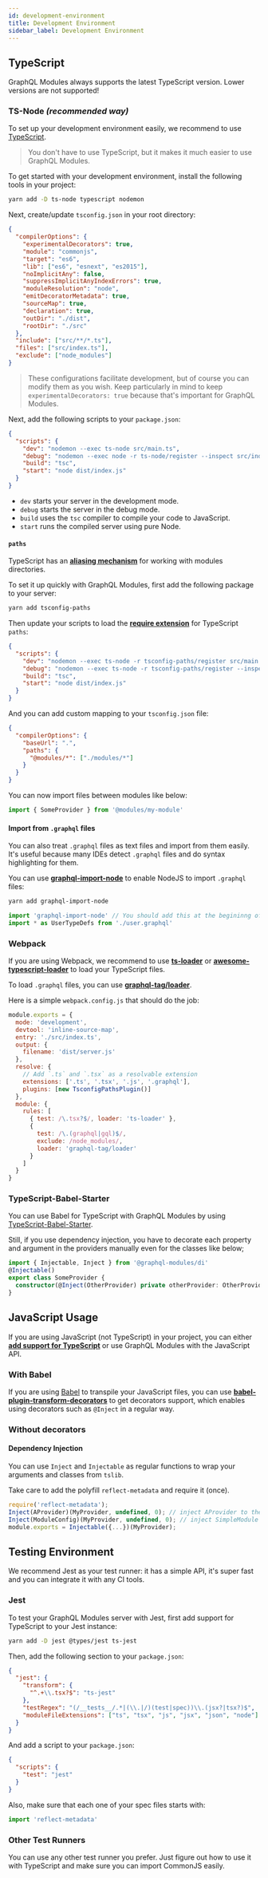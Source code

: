 ```yaml
---
id: development-environment
title: Development Environment
sidebar_label: Development Environment
---
```


## TypeScript

GraphQL Modules always supports the latest TypeScript version. Lower versions are not supported!

### TS-Node **_(recommended way)_**

To set up your development environment easily, we recommend to use [TypeScript](http://www.typescriptlang.org/).

> You don't have to use TypeScript, but it makes it much easier to use GraphQL Modules.

To get started with your development environment, install the following tools in your project:

```bash
yarn add -D ts-node typescript nodemon
```

Next, create/update `tsconfig.json` in your root directory:

```json
{
  "compilerOptions": {
    "experimentalDecorators": true,
    "module": "commonjs",
    "target": "es6",
    "lib": ["es6", "esnext", "es2015"],
    "noImplicitAny": false,
    "suppressImplicitAnyIndexErrors": true,
    "moduleResolution": "node",
    "emitDecoratorMetadata": true,
    "sourceMap": true,
    "declaration": true,
    "outDir": "./dist",
    "rootDir": "./src"
  },
  "include": ["src/**/*.ts"],
  "files": ["src/index.ts"],
  "exclude": ["node_modules"]
}
```

> These configurations facilitate development, but of course you can modify them as you wish. Keep particularly in mind to keep `experimentalDecorators: true` because that's important for GraphQL Modules.

Next, add the following scripts to your `package.json`:

```json
{
  "scripts": {
    "dev": "nodemon --exec ts-node src/main.ts",
    "debug": "nodemon --exec node -r ts-node/register --inspect src/index.ts",
    "build": "tsc",
    "start": "node dist/index.js"
  }
}
```

- `dev` starts your server in the development mode.
- `debug` starts the server in the debug mode.
- `build` uses the `tsc` compiler to compile your code to JavaScript.
- `start` runs the compiled server using pure Node.

#### `paths`

TypeScript has an **[aliasing mechanism](https://www.typescriptlang.org/docs/handbook/module-resolution.html)** for working with modules directories.

To set it up quickly with GraphQL Modules, first add the following package to your server:

```bash
yarn add tsconfig-paths
```

Then update your scripts to load the **[require extension](https://gist.github.com/jamestalmage/df922691475cff66c7e6)** for TypeScript `paths`:

```json
{
  "scripts": {
    "dev": "nodemon --exec ts-node -r tsconfig-paths/register src/main.ts",
    "debug": "nodemon --exec ts-node -r tsconfig-paths/register --inspect --debug-brk src/index.ts",
    "build": "tsc",
    "start": "node dist/index.js"
  }
}
```

And you can add custom mapping to your `tsconfig.json` file:

```json
{
  "compilerOptions": {
    "baseUrl": ".",
    "paths": {
      "@modules/*": ["./modules/*"]
    }
  }
}
```

You can now import files between modules like below:

```ts
import { SomeProvider } from '@modules/my-module'
```

#### Import from `.graphql` files

You can also treat `.graphql` files as text files and import from them easily.
It's useful because many IDEs detect `.graphql` files and do syntax highlighting for them.

You can use **[graphql-import-node](https://github.com/ardatan/graphql-import-node)** to enable NodeJS to import `.graphql` files:

```bash
yarn add graphql-import-node
```

```typescript
import 'graphql-import-node' // You should add this at the begininng of your entry file.
import * as UserTypeDefs from './user.graphql'
```

### Webpack

If you are using Webpack, we recommend to use **[ts-loader](https://github.com/TypeStrong/ts-loader)** or **[awesome-typescript-loader](https://github.com/s-panferov/awesome-typescript-loader)** to load your TypeScript files.

To load `.graphql` files, you can use **[graphql-tag/loader](https://github.com/apollographql/graphql-tag#webpack-preprocessing-with-graphql-tagloader)**.

Here is a simple `webpack.config.js` that should do the job:

```js
module.exports = {
  mode: 'development',
  devtool: 'inline-source-map',
  entry: './src/index.ts',
  output: {
    filename: 'dist/server.js'
  },
  resolve: {
    // Add `.ts` and `.tsx` as a resolvable extension
    extensions: ['.ts', '.tsx', '.js', '.graphql'],
    plugins: [new TsconfigPathsPlugin()]
  },
  module: {
    rules: [
      { test: /\.tsx?$/, loader: 'ts-loader' },
      {
        test: /\.(graphql|gql)$/,
        exclude: /node_modules/,
        loader: 'graphql-tag/loader'
      }
    ]
  }
}
```

### TypeScript-Babel-Starter

You can use Babel for TypeScript with GraphQL Modules by using [TypeScript-Babel-Starter](https://github.com/Microsoft/TypeScript-Babel-Starter).

Still, if you use dependency injection, you have to decorate each property and argument in the providers manually even for the classes like below;

```typescript
import { Injectable, Inject } from '@graphql-modules/di'
@Injectable()
export class SomeProvider {
  constructor(@Inject(OtherProvider) private otherProvider: OtherProvider) {}
}
```

## JavaScript Usage

If you are using JavaScript (not TypeScript) in your project, you can either **[add support for TypeScript](https://www.typescriptlang.org/docs/handbook/migrating-from-javascript.html)** or use GraphQL Modules with the JavaScript API.

### With Babel

If you are using [Babel](http://babeljs.io) to transpile your JavaScript files, you can use **[babel-plugin-transform-decorators](http://babeljs.io/docs/en/babel-plugin-transform-decorators)** to get decorators support, which enables using decorators such as `@Inject` in a regular way.

### Without decorators

#### Dependency Injection

You can use `Inject` and `Injectable` as regular functions to wrap your arguments and classes from `tslib`.

Take care to add the polyfill `reflect-metadata` and require it (once).

```js
require('reflect-metadata');
Inject(AProvider)(MyProvider, undefined, 0); // inject AProvider to the first MyProvider constructor argument
Inject(ModuleConfig)(MyProvider, undefined, 0); // inject SimpleModule Config to the second MyProvider constructor argument
module.exports = Injectable({...})(MyProvider);
```

## Testing Environment

We recommend Jest as your test runner: it has a simple API, it's super fast and you can integrate it with any CI tools.

### Jest

To test your GraphQL Modules server with Jest, first add support for TypeScript to your Jest instance:

```bash
yarn add -D jest @types/jest ts-jest
```

Then, add the following section to your `package.json`:

```json
{
  "jest": {
    "transform": {
      "^.+\\.tsx?$": "ts-jest"
    },
    "testRegex": "(/__tests__/.*|(\\.|/)(test|spec))\\.(jsx?|tsx?)$",
    "moduleFileExtensions": ["ts", "tsx", "js", "jsx", "json", "node"]
  }
}
```

And add a script to your `package.json`:

```json
{
  "scripts": {
    "test": "jest"
  }
}
```

Also, make sure that each one of your spec files starts with:

```typescript
import 'reflect-metadata'
```

### Other Test Runners

You can use any other test runner you prefer.
Just figure out how to use it with TypeScript and make sure you can import CommonJS easily.
